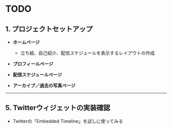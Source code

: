 # TODO
## 1. プロジェクトセットアップ

- **ホームページ**
  - 立ち絵、自己紹介、配信スケジュールを表示するレイアウトの作成

- **プロフィールページ**
- **配信スケジュールページ**
- **アーカイブ／過去の写真ページ**

---

## 5. Twitterウィジェットの実装確認

- Twitterの「Embedded Timeline」を試しに使ってみる